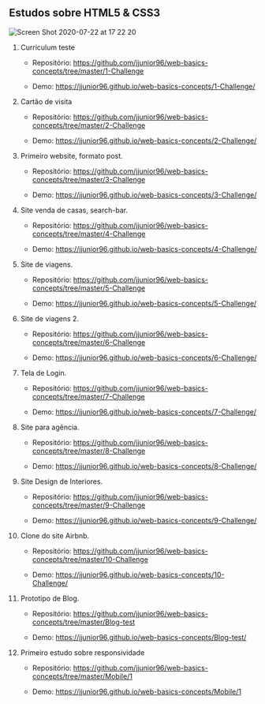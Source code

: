 ## Estudos sobre HTML5 & CSS3

![Screen Shot 2020-07-22 at 17 22 20](https://user-images.githubusercontent.com/30422190/88224864-fdb93200-cc3f-11ea-90a0-6e44fcc26a0d.png)

1. Curriculum teste

   - Repositório: https://github.com/jjunior96/web-basics-concepts/tree/master/1-Challenge

   - Demo: https://jjunior96.github.io/web-basics-concepts/1-Challenge/

2. Cartão de visita

   - Repositório: https://github.com/jjunior96/web-basics-concepts/tree/master/2-Challenge

   - Demo: https://jjunior96.github.io/web-basics-concepts/2-Challenge/

3) Primeiro website, formato post.

   - Repositório: https://github.com/jjunior96/web-basics-concepts/tree/master/3-Challenge

   - Demo: https://jjunior96.github.io/web-basics-concepts/3-Challenge/

4) Site venda de casas, search-bar.

   - Repositório: https://github.com/jjunior96/web-basics-concepts/tree/master/4-Challenge

   - Demo: https://jjunior96.github.io/web-basics-concepts/4-Challenge/

5) Site de viagens.

   - Repositório: https://github.com/jjunior96/web-basics-concepts/tree/master/5-Challenge

   - Demo: https://jjunior96.github.io/web-basics-concepts/5-Challenge/

6) Site de viagens 2.

   - Repositório: https://github.com/jjunior96/web-basics-concepts/tree/master/6-Challenge

   - Demo: https://jjunior96.github.io/web-basics-concepts/6-Challenge/

7) Tela de Login.

   - Repositório: https://github.com/jjunior96/web-basics-concepts/tree/master/7-Challenge

   - Demo: https://jjunior96.github.io/web-basics-concepts/7-Challenge/

8) Site para agência.

   - Repositório: https://github.com/jjunior96/web-basics-concepts/tree/master/8-Challenge

   - Demo: https://jjunior96.github.io/web-basics-concepts/8-Challenge/

9) Site Design de Interiores.

   - Repositório: https://github.com/jjunior96/web-basics-concepts/tree/master/9-Challenge

   - Demo: https://jjunior96.github.io/web-basics-concepts/9-Challenge/

10) Clone do site Airbnb.

    - Repositório: https://github.com/jjunior96/web-basics-concepts/tree/master/10-Challenge

    - Demo: https://jjunior96.github.io/web-basics-concepts/10-Challenge/

11) Prototipo de Blog.

    - Repositório: https://github.com/jjunior96/web-basics-concepts/tree/master/Blog-test

    - Demo: https://jjunior96.github.io/web-basics-concepts/Blog-test/

12) Primeiro estudo sobre responsividade

    - Repositório: https://github.com/jjunior96/web-basics-concepts/tree/master/Mobile/1

    - Demo: https://jjunior96.github.io/web-basics-concepts/Mobile/1
